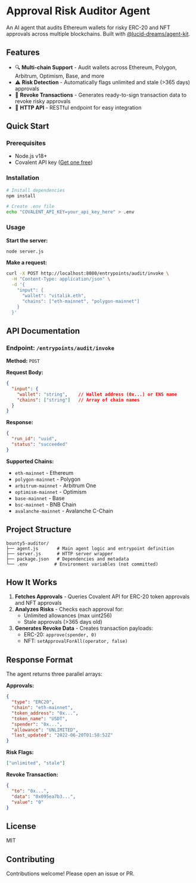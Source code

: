 # Approval Risk Auditor Agent

An AI agent that audits Ethereum wallets for risky ERC-20 and NFT approvals across multiple blockchains. Built with [@lucid-dreams/agent-kit](https://github.com/daydreamsai/lucid-fullstack).

## Features

- 🔍 **Multi-chain Support** - Audit wallets across Ethereum, Polygon, Arbitrum, Optimism, Base, and more
- ⚠️ **Risk Detection** - Automatically flags unlimited and stale (>365 days) approvals
- 🔨 **Revoke Transactions** - Generates ready-to-sign transaction data to revoke risky approvals
- 🚀 **HTTP API** - RESTful endpoint for easy integration

## Quick Start

### Prerequisites

- Node.js v18+
- Covalent API key ([Get one free](https://www.covalenthq.com/platform/))

### Installation

```bash
# Install dependencies
npm install

# Create .env file
echo "COVALENT_API_KEY=your_api_key_here" > .env
```

### Usage

**Start the server:**
```bash
node server.js
```

**Make a request:**
```bash
curl -X POST http://localhost:8080/entrypoints/audit/invoke \
  -H "Content-Type: application/json" \
  -d '{
    "input": {
      "wallet": "vitalik.eth",
      "chains": ["eth-mainnet", "polygon-mainnet"]
    }
  }'
```

## API Documentation

### Endpoint: `/entrypoints/audit/invoke`

**Method:** `POST`

**Request Body:**
```json
{
  "input": {
    "wallet": "string",    // Wallet address (0x...) or ENS name
    "chains": ["string"]   // Array of chain names
  }
}
```

**Response:**
```json
{
  "run_id": "uuid",
  "status": "succeeded"
}
```

**Supported Chains:**
- `eth-mainnet` - Ethereum
- `polygon-mainnet` - Polygon
- `arbitrum-mainnet` - Arbitrum One
- `optimism-mainnet` - Optimism
- `base-mainnet` - Base
- `bsc-mainnet` - BNB Chain
- `avalanche-mainnet` - Avalanche C-Chain

## Project Structure

```
bounty5-auditor/
├── agent.js       # Main agent logic and entrypoint definition
├── server.js      # HTTP server wrapper
├── package.json   # Dependencies and metadata
└── .env          # Environment variables (not committed)
```

## How It Works

1. **Fetches Approvals** - Queries Covalent API for ERC-20 token approvals and NFT approvals
2. **Analyzes Risks** - Checks each approval for:
   - Unlimited allowances (max uint256)
   - Stale approvals (>365 days old)
3. **Generates Revoke Data** - Creates transaction payloads:
   - ERC-20: `approve(spender, 0)`
   - NFT: `setApprovalForAll(operator, false)`

## Response Format

The agent returns three parallel arrays:

**Approvals:**
```json
{
  "type": "ERC20",
  "chain": "eth-mainnet",
  "token_address": "0x...",
  "token_name": "USDT",
  "spender": "0x...",
  "allowance": "UNLIMITED",
  "last_updated": "2022-06-20T01:58:52Z"
}
```

**Risk Flags:**
```json
["unlimited", "stale"]
```

**Revoke Transaction:**
```json
{
  "to": "0x...",
  "data": "0x095ea7b3...",
  "value": "0"
}
```

## License

MIT

## Contributing

Contributions welcome! Please open an issue or PR.
